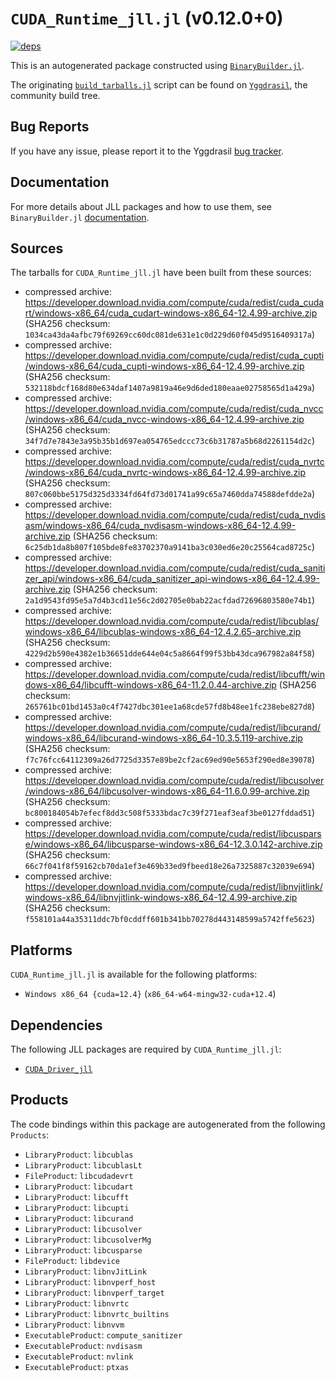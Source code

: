 # `CUDA_Runtime_jll.jl` (v0.12.0+0)

[![deps](https://juliahub.com/docs/CUDA_Runtime_jll/deps.svg)](https://juliahub.com/ui/Packages/CUDA_Runtime_jll/Hs50y?page=2)

This is an autogenerated package constructed using [`BinaryBuilder.jl`](https://github.com/JuliaPackaging/BinaryBuilder.jl).

The originating [`build_tarballs.jl`](https://github.com/JuliaPackaging/Yggdrasil/blob/caa5fc059d4a8d7e74ad513f1586ed2e8bf84bf0/C/CUDA/CUDA_Runtime/build_tarballs.jl) script can be found on [`Yggdrasil`](https://github.com/JuliaPackaging/Yggdrasil/), the community build tree.

## Bug Reports

If you have any issue, please report it to the Yggdrasil [bug tracker](https://github.com/JuliaPackaging/Yggdrasil/issues).

## Documentation

For more details about JLL packages and how to use them, see `BinaryBuilder.jl` [documentation](https://docs.binarybuilder.org/stable/jll/).

## Sources

The tarballs for `CUDA_Runtime_jll.jl` have been built from these sources:

* compressed archive: https://developer.download.nvidia.com/compute/cuda/redist/cuda_cudart/windows-x86_64/cuda_cudart-windows-x86_64-12.4.99-archive.zip (SHA256 checksum: `1034ca43da4afbc79f69269cc60dc081de631e1c0d229d60f045d9516409317a`)
* compressed archive: https://developer.download.nvidia.com/compute/cuda/redist/cuda_cupti/windows-x86_64/cuda_cupti-windows-x86_64-12.4.99-archive.zip (SHA256 checksum: `532118bdcf168d80e634daf1407a9819a46e9d6ded180eaae02758565d1a429a`)
* compressed archive: https://developer.download.nvidia.com/compute/cuda/redist/cuda_nvcc/windows-x86_64/cuda_nvcc-windows-x86_64-12.4.99-archive.zip (SHA256 checksum: `34f7d7e7843e3a95b35b1d697ea054765edccc73c6b31787a5b68d2261154d2c`)
* compressed archive: https://developer.download.nvidia.com/compute/cuda/redist/cuda_nvrtc/windows-x86_64/cuda_nvrtc-windows-x86_64-12.4.99-archive.zip (SHA256 checksum: `807c060bbe5175d325d3334fd64fd73d01741a99c65a7460dda74588defdde2a`)
* compressed archive: https://developer.download.nvidia.com/compute/cuda/redist/cuda_nvdisasm/windows-x86_64/cuda_nvdisasm-windows-x86_64-12.4.99-archive.zip (SHA256 checksum: `6c25db1da8b807f105bde8fe83702370a9141ba3c030ed6e20c25564cad8725c`)
* compressed archive: https://developer.download.nvidia.com/compute/cuda/redist/cuda_sanitizer_api/windows-x86_64/cuda_sanitizer_api-windows-x86_64-12.4.99-archive.zip (SHA256 checksum: `2a1d9543fd95e5a7d4b3cd11e56c2d02705e0bab22acfdad72696803580e74b1`)
* compressed archive: https://developer.download.nvidia.com/compute/cuda/redist/libcublas/windows-x86_64/libcublas-windows-x86_64-12.4.2.65-archive.zip (SHA256 checksum: `4229d2b590e4382e1b36651dde644e04c5a8664f99f53bb43dca967982a84f58`)
* compressed archive: https://developer.download.nvidia.com/compute/cuda/redist/libcufft/windows-x86_64/libcufft-windows-x86_64-11.2.0.44-archive.zip (SHA256 checksum: `265761bc01bd1453a0c4f7427dbc301ee1a68cde57fd8b48ee1fc238ebe827d8`)
* compressed archive: https://developer.download.nvidia.com/compute/cuda/redist/libcurand/windows-x86_64/libcurand-windows-x86_64-10.3.5.119-archive.zip (SHA256 checksum: `f7c76fcc64112309a26d7725d3357e89be2cf2ac69ed90e5653f290ed8e39078`)
* compressed archive: https://developer.download.nvidia.com/compute/cuda/redist/libcusolver/windows-x86_64/libcusolver-windows-x86_64-11.6.0.99-archive.zip (SHA256 checksum: `bc800184054b7efecf8dd3c508f5333bdac7c39f271eaf3eaf3be0127fddad51`)
* compressed archive: https://developer.download.nvidia.com/compute/cuda/redist/libcusparse/windows-x86_64/libcusparse-windows-x86_64-12.3.0.142-archive.zip (SHA256 checksum: `66c7f041f8f59162cb70da1ef3e469b33ed9fbeed18e26a7325887c32039e694`)
* compressed archive: https://developer.download.nvidia.com/compute/cuda/redist/libnvjitlink/windows-x86_64/libnvjitlink-windows-x86_64-12.4.99-archive.zip (SHA256 checksum: `f558101a44a35311ddc7bf0cddff601b341bb70278d443148599a5742ffe5623`)

## Platforms

`CUDA_Runtime_jll.jl` is available for the following platforms:

* `Windows x86_64 {cuda=12.4}` (`x86_64-w64-mingw32-cuda+12.4`)

## Dependencies

The following JLL packages are required by `CUDA_Runtime_jll.jl`:

* [`CUDA_Driver_jll`](https://github.com/JuliaBinaryWrappers/CUDA_Driver_jll.jl)

## Products

The code bindings within this package are autogenerated from the following `Products`:

* `LibraryProduct`: `libcublas`
* `LibraryProduct`: `libcublasLt`
* `FileProduct`: `libcudadevrt`
* `LibraryProduct`: `libcudart`
* `LibraryProduct`: `libcufft`
* `LibraryProduct`: `libcupti`
* `LibraryProduct`: `libcurand`
* `LibraryProduct`: `libcusolver`
* `LibraryProduct`: `libcusolverMg`
* `LibraryProduct`: `libcusparse`
* `FileProduct`: `libdevice`
* `LibraryProduct`: `libnvJitLink`
* `LibraryProduct`: `libnvperf_host`
* `LibraryProduct`: `libnvperf_target`
* `LibraryProduct`: `libnvrtc`
* `LibraryProduct`: `libnvrtc_builtins`
* `LibraryProduct`: `libnvvm`
* `ExecutableProduct`: `compute_sanitizer`
* `ExecutableProduct`: `nvdisasm`
* `ExecutableProduct`: `nvlink`
* `ExecutableProduct`: `ptxas`
